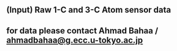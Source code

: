 ## (Input) Raw 1-C and 3-C Atom sensor data 
## for data please contact Ahmad Bahaa / ahmadbahaa@g.ecc.u-tokyo.ac.jp
